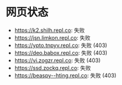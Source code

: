 # 网页状态
- https://k2.shilh.repl.co: 失败
- https://jsn.limkon.repl.co: 失败
- https://ypto.tnpyv.repl.co: 失败 (403)
- https://deo.babox.repl.co: 失败 (403)
- https://vi.zogzr.repl.co: 失败 (403)
- https://ssd.zockq.repl.co: 失败
- https://beaspy--hting.repl.co: 失败 (403)

